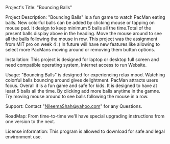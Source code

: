 Project's Title: "Bouncing Balls"

Project Description: 
"Bouncing Balls" is a fun game to watch PacMan eating balls. New colorful balls can be added by clicking mouse or tapping on mouse pad. It design to keep minimum 5 balls all the time.Total of the present balls display above in the heading. 
Move the mouse around to see all the balls following the mouse in row.
This project was the assignment from MIT pro on week 4 :) In future will have new features like allowing to select more PacMans moving around or removing them button options.

Installation:
This project is designed for laptop or desktop full screen and need compatible operating system, Internet access to run Website.

Usage:
"Bouncing Balls" is designed for experiencing relax mood. Watching colorful balls bouncing around gives delightment. PacMan attracts users focus.
Overall it is a fun game and safe for kids. 
It is designed to have at least 5 balls all the time. By clicking add more balls anytime in the gamne. 
Try moving mouse around to see balls following the mouse in a row.

Support: Contact "NileemaShah@yahoo.com" for any Questions.

RoadMap: 
From time-to-time we'll have special upgrading instructions from one version to the next.

License information:
This program is allowed to download for safe and legal environment use.







